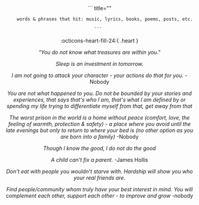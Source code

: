 <center>
    ``` title=""

        words & phrases that hit: music, lyrics, books, poems, posts, etc.

    ``` 

:octicons-heart-fill-24:{ .heart }

*"You do not know what treasures are within you."*

*Sleep is an investment in tomorrow.*

*I am not going to attack your character - your actions do that for you.*
-Nobody

*You are not what happened to you. Do not be bounded by your stories and experiences, that says that's who I am, that's what I am defined by or spending my life trying to differentiate myself from that, get away from that*

*The worst prison in the world is a home without peace (comfort, love, the feeling of warmth, protection & safety) - a place where you avoid until the late evenings but only to return to where your bed is (no other option as you are born into a family)* -Nobody

*Though I know the good, I do not do the good*

*A child can't fix a parent.* -James Hollis

*Don't eat with people you wouldn't starve with. Hardship will show you who your real friends are.*

*Find people/community whom truly have your best interest in mind. You will complement each other, support each other - to improve and grow* -nobody